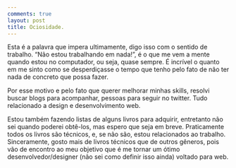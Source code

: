 ```yaml
---
comments: true
layout: post
title: Ociosidade.
---
```


Esta é a palavra que impera ultimamente, digo isso com o sentido de trabalho. “Não estou trabalhando em nada!”, é o que me vem a mente quando estou no computador, ou seja, quase sempre. É incrível o quanto em me sinto como se desperdiçasse o tempo que tenho pelo fato de não ter nada de concreto que possa fazer.

Por esse motivo e pelo fato que querer melhorar minhas skills, resolvi buscar blogs para acompanhar, pessoas para seguir no twitter. Tudo relacionado a design e desenvolvimento web.

Estou também fazendo listas de alguns livros para adquirir, entretanto não sei quando poderei obtê-los, mas espero que seja em breve. Praticamente todos os livros são técnicos, e, se não são, estou relacionados ao trabalho. Sinceramente, gosto mais de livros técnicos que de outros gêneros, pois vão de encontro ao meu objetivo que é me tornar um ótimo desenvolvedor/designer (não sei como definir isso ainda) voltado para web.